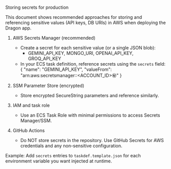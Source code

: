 Storing secrets for production

This document shows recommended approaches for storing and referencing sensitive values (API keys, DB URIs) in AWS when deploying the Dragon app.

1) AWS Secrets Manager (recommended)
   - Create a secret for each sensitive value (or a single JSON blob):
     - GEMINI_API_KEY, MONGO_URI, OPENAI_API_KEY, GROQ_API_KEY
   - In your ECS task definition, reference secrets using the `secrets` field:
     {
       "name": "GEMINI_API_KEY",
       "valueFrom": "arn:aws:secretsmanager:<REGION>:<ACCOUNT_ID>:secret:<secret-name>"
     }

2) SSM Parameter Store (encrypted)
   - Store encrypted SecureString parameters and reference similarly.

3) IAM and task role
   - Use an ECS Task Role with minimal permissions to access Secrets Manager/SSM.

4) GitHub Actions
   - Do NOT store secrets in the repository. Use GitHub Secrets for AWS credentials and any non-sensitive configuration.

Example: Add `secrets` entries to `taskdef.template.json` for each environment variable you want injected at runtime.
